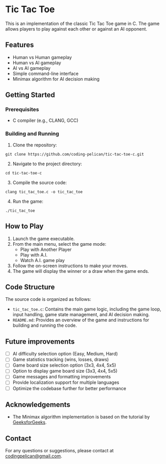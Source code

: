 # Tic Tac Toe

This is an implementation of the classic Tic Tac Toe game in C. The game allows players to play against each other or against an AI opponent.

## Features

- Human vs Human gameplay
- Human vs AI gameplay
- AI vs AI gameplay
- Simple command-line interface
- Minimax algorithm for AI decision making

## Getting Started

### Prerequisites

- C compiler (e.g., CLANG, GCC)

### Building and Running

1. Clone the repository:

```shell
git clone https://github.com/coding-pelican/tic-tac-toe-c.git
```

2. Navigate to the project directory:

```shell
cd tic-tac-toe-c
```

3. Compile the source code:

```shell
clang tic_tac_toe.c -o tic_tac_toe
```

4. Run the game:

```shell
./tic_tac_toe
```

## How to Play

1. Launch the game executable.
2. From the main menu, select the game mode:
   - Play with Another Player
   - Play with A.I.
   - Watch A.I. game play
3. Follow the on-screen instructions to make your moves.
4. The game will display the winner or a draw when the game ends.

## Code Structure

The source code is organized as follows:
- `tic_tac_toe.c`: Contains the main game logic, including the game loop, input handling, game state management, and AI decision making.
- `README.md`: Provides an overview of the game and instructions for building and running the code.

## Future improvements

- [ ] AI difficulty selection option (Easy, Medium, Hard)
- [ ] Game statistics tracking (wins, losses, draws)
- [ ] Game board size selection option (3x3, 4x4, 5x5)
- [ ] Option to display game board size (3x3, 4x4, 5x5)
- [ ] Game messages and formatting improvements
- [ ] Provide localization support for multiple languages
- [ ] Optimize the codebase further for better performance

## Acknowledgements

- The Minimax algorithm implementation is based on the tutorial by [GeeksforGeeks](https://www.geeksforgeeks.org/minimax-algorithm-in-game-theory-set-1-introduction/).

## Contact

For any questions or suggestions, please contact at
[codingpelican@gmail.com](mailto:codingpelican@gmail.com).
